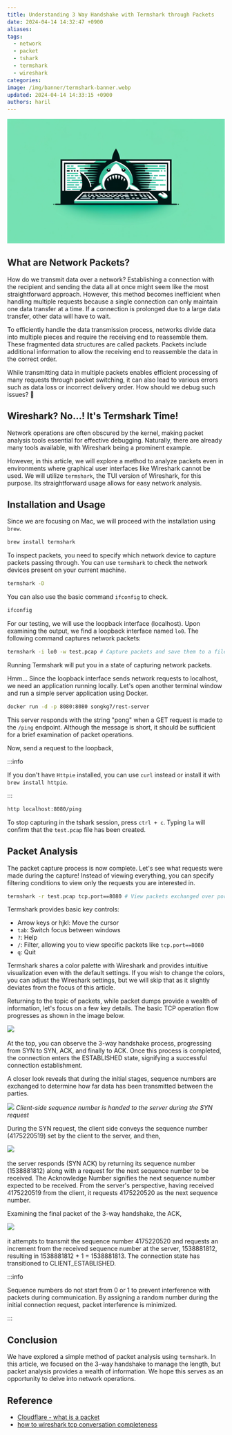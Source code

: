 ```yaml
---
title: Understanding 3 Way Handshake with Termshark through Packets
date: 2024-04-14 14:32:47 +0900
aliases: 
tags:
  - network
  - packet
  - tshark
  - termshark
  - wireshark
categories: 
image: /img/banner/termshark-banner.webp
updated: 2024-04-14 14:33:15 +0900
authors: haril
---
```


![banner](./termshark-banner.webp)

## What are Network Packets?

How do we transmit data over a network? Establishing a connection with the recipient and sending the data all at once might seem like the most straightforward approach. However, this method becomes inefficient when handling multiple requests because a single connection can only maintain one data transfer at a time. If a connection is prolonged due to a large data transfer, other data will have to wait.

To efficiently handle the data transmission process, networks divide data into multiple pieces and require the receiving end to reassemble them. These fragmented data structures are called packets. Packets include additional information to allow the receiving end to reassemble the data in the correct order.

While transmitting data in multiple packets enables efficient processing of many requests through packet switching, it can also lead to various errors such as data loss or incorrect delivery order. How should we debug such issues? 🤔

<!-- truncate -->

## Wireshark? No...! It's Termshark Time!

Network operations are often obscured by the kernel, making packet analysis tools essential for effective debugging. Naturally, there are already many tools available, with Wireshark being a prominent example.

However, in this article, we will explore a method to analyze packets even in environments where graphical user interfaces like Wireshark cannot be used. We will utilize `termshark`, the TUI version of Wireshark, for this purpose. Its straightforward usage allows for easy network analysis.

## Installation and Usage

Since we are focusing on Mac, we will proceed with the installation using `brew`.

```bash
brew install termshark
```

To inspect packets, you need to specify which network device to capture packets passing through. You can use `termshark` to check the network devices present on your current machine.

```bash
termshark -D
```

You can also use the basic command `ifconfig` to check.

```bash
ifconfig
```

For our testing, we will use the loopback interface (localhost). Upon examining the output, we find a loopback interface named `lo0`. The following command captures network packets:

```bash
termshark -i lo0 -w test.pcap # Capture packets and save them to a file named test.pcap
```

Running Termshark will put you in a state of capturing network packets.

Hmm... Since the loopback interface sends network requests to localhost, we need an application running locally. Let's open another terminal window and run a simple server application using Docker.

```bash
docker run -d -p 8080:8080 songkg7/rest-server
```

This server responds with the string "pong" when a GET request is made to the `/ping` endpoint. Although the message is short, it should be sufficient for a brief examination of packet operations.

Now, send a request to the loopback,

:::info

If you don't have `Httpie` installed, you can use `curl` instead or install it with `brew install httpie`.

:::

```bash
http localhost:8080/ping
```

To stop capturing in the tshark session, press `ctrl + c`. Typing `la` will confirm that the `test.pcap` file has been created.

## Packet Analysis

The packet capture process is now complete. Let's see what requests were made during the capture! Instead of viewing everything, you can specify filtering conditions to view only the requests you are interested in.

```bash
termshark -r test.pcap tcp.port==8080 # View packets exchanged over port 8080
```

Termshark provides basic key controls:

- Arrow keys or hjkl: Move the cursor
- `tab`: Switch focus between windows
- `?`: Help
- `/`: Filter, allowing you to view specific packets like `tcp.port==8080`
- `q`: Quit

Termshark shares a color palette with Wireshark and provides intuitive visualization even with the default settings. If you wish to change the colors, you can adjust the Wireshark settings, but we will skip that as it slightly deviates from the focus of this article.

Returning to the topic of packets, while packet dumps provide a wealth of information, let's focus on a few key details. The basic TCP operation flow progresses as shown in the image below.

![](https://i.imgur.com/qiDbLAK.png)

At the top, you can observe the 3-way handshake process, progressing from SYN to SYN, ACK, and finally to ACK. Once this process is completed, the connection enters the ESTABLISHED state, signifying a successful connection establishment.

A closer look reveals that during the initial stages, sequence numbers are exchanged to determine how far data has been transmitted between the parties.

![](https://i.imgur.com/HUcOEVH.png)
_Client-side sequence number is handed to the server during the SYN request_

During the SYN request, the client side conveys the sequence number (4175220519) set by the client to the server, and then,

![](https://i.imgur.com/ONbTNaM.png)

the server responds (SYN ACK) by returning its sequence number (1538881812) along with a request for the next sequence number to be received. The Acknowledge Number signifies the next sequence number expected to be received. From the server's perspective, having received 4175220519 from the client, it requests 4175220520 as the next sequence number.

Examining the final packet of the 3-way handshake, the ACK,

![](https://i.imgur.com/6wew0fe.png)

it attempts to transmit the sequence number 4175220520 and requests an increment from the received sequence number at the server, 1538881812, resulting in 1538881812 + 1 = 1538881813. The connection state has transitioned to CLIENT_ESTABLISHED.

:::info

Sequence numbers do not start from 0 or 1 to prevent interference with packets during communication. By assigning a random number during the initial connection request, packet interference is minimized.

:::

## Conclusion

We have explored a simple method of packet analysis using `termshark`. In this article, we focused on the 3-way handshake to manage the length, but packet analysis provides a wealth of information. We hope this serves as an opportunity to delve into network operations.

## Reference

- [Cloudflare - what is a packet](https://www.cloudflare.com/ko-kr/learning/network-layer/what-is-a-packet/)
- [how to wireshark tcp conversation completeness](https://www.chappell-university.com/post/how-to-wireshark-tcp-conversation-completeness)
